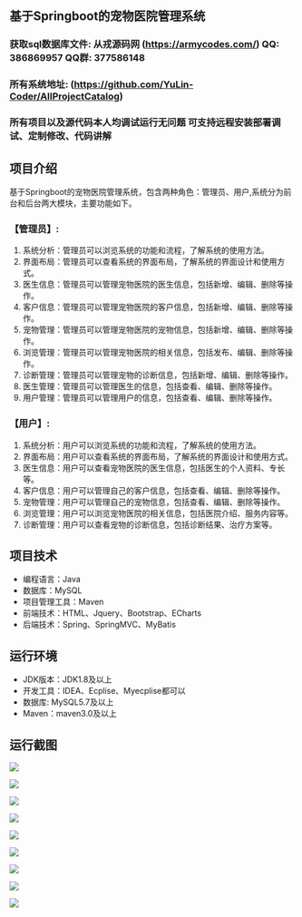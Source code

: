 ## 基于Springboot的宠物医院管理系统

###  获取sql数据库文件: 从戎源码网 (https://armycodes.com/) QQ: 386869957 QQ群: 377586148
###  所有系统地址: (https://github.com/YuLin-Coder/AllProjectCatalog) 
###  所有项目以及源代码本人均调试运行无问题 可支持远程安装部署调试、定制修改、代码讲解

## 项目介绍
基于Springboot的宠物医院管理系统，包含两种角色：管理员、用户,系统分为前台和后台两大模块，主要功能如下。

### 【管理员】:
1. 系统分析：管理员可以浏览系统的功能和流程，了解系统的使用方法。
2. 界面布局：管理员可以查看系统的界面布局，了解系统的界面设计和使用方式。
3. 医生信息：管理员可以管理宠物医院的医生信息，包括新增、编辑、删除等操作。
4. 客户信息：管理员可以管理宠物医院的客户信息，包括新增、编辑、删除等操作。
5. 宠物管理：管理员可以管理宠物医院的宠物信息，包括新增、编辑、删除等操作。
6. 浏览管理：管理员可以管理宠物医院的相关信息，包括发布、编辑、删除等操作。
7. 诊断管理：管理员可以管理宠物的诊断信息，包括新增、编辑、删除等操作。
8. 医生管理：管理员可以管理医生的信息，包括查看、编辑、删除等操作。
9. 用户管理：管理员可以管理用户的信息，包括查看、编辑、删除等操作。

### 【用户】:
1. 系统分析：用户可以浏览系统的功能和流程，了解系统的使用方法。
2. 界面布局：用户可以查看系统的界面布局，了解系统的界面设计和使用方式。
3. 医生信息：用户可以查看宠物医院的医生信息，包括医生的个人资料、专长等。
4. 客户信息：用户可以管理自己的客户信息，包括查看、编辑、删除等操作。
5. 宠物管理：用户可以管理自己的宠物信息，包括查看、编辑、删除等操作。
6. 浏览管理：用户可以浏览宠物医院的相关信息，包括医院介绍、服务内容等。
7. 诊断管理：用户可以查看宠物的诊断信息，包括诊断结果、治疗方案等。

## 项目技术
- 编程语言：Java
- 数据库：MySQL
- 项目管理工具：Maven
- 前端技术：HTML、Jquery、Bootstrap、ECharts
- 后端技术：Spring、SpringMVC、MyBatis

## 运行环境
- JDK版本：JDK1.8及以上
- 开发工具：IDEA、Ecplise、Myecplise都可以
- 数据库: MySQL5.7及以上
- Maven：maven3.0及以上

## 运行截图
![](screenshot/1.png)

![](screenshot/2.png)

![](screenshot/3.png)

![](screenshot/4.png)

![](screenshot/5.png)

![](screenshot/6.png)

![](screenshot/7.png)

![](screenshot/8.png)

![](screenshot/9.png)
